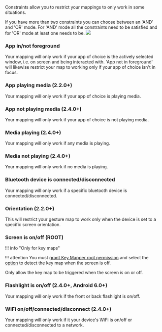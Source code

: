 Constraints allow you to restrict your mappings to only work in some situations.

If you have more than two constraints you can choose between an 'AND' and 'OR' mode. For 'AND' mode all the constraints need to be satisfied and for 'OR' mode at least one needs to be.
![](../images/constraint-mode-radio-buttons.png)

### App in/not foreground
Your mapping will only work if your app of choice is the actively selected window, i.e. on screen and being interacted with. 'App not in foreground' will likewise restrict your map to working only if your app of choice isn't in focus.

### App playing media (2.2.0+)
Your mapping will only work if your app of choice is playing media.

### App not playing media (2.4.0+)
Your mapping will only work if your app of choice is not playing media.

### Media playing (2.4.0+)
Your mapping will only work if any media is playing.

### Media not playing (2.4.0+)
Your mapping will only work if no media is playing.

### Bluetooth device is connected/disconnected
Your mapping will only work if a specific bluetooth device is connected/disconnected.

### Orientation (2.2.0+)
This will restrict your gesture map to work only when the device is set to a specific screen orientation.

### Screen is on/off (ROOT)

!!! info "Only for key maps"

!!! attention
    You must [grant Key Mapper root permission](settings.md#key-mapper-has-root-permission) and select the [option](../keymaps#special-options) to detect the key map when the screen is off.

Only allow the key map to be triggered when the screen is on or off.

### Flashlight is on/off (2.4.0+, Android 6.0+)

Your mapping will only work if the front or back flashlight is on/off.

### WiFi on/off/connected/disconnect (2.4.0+)

Your mapping will only work if it your device's WiFi is on/off or connected/disconnected to a network. 
